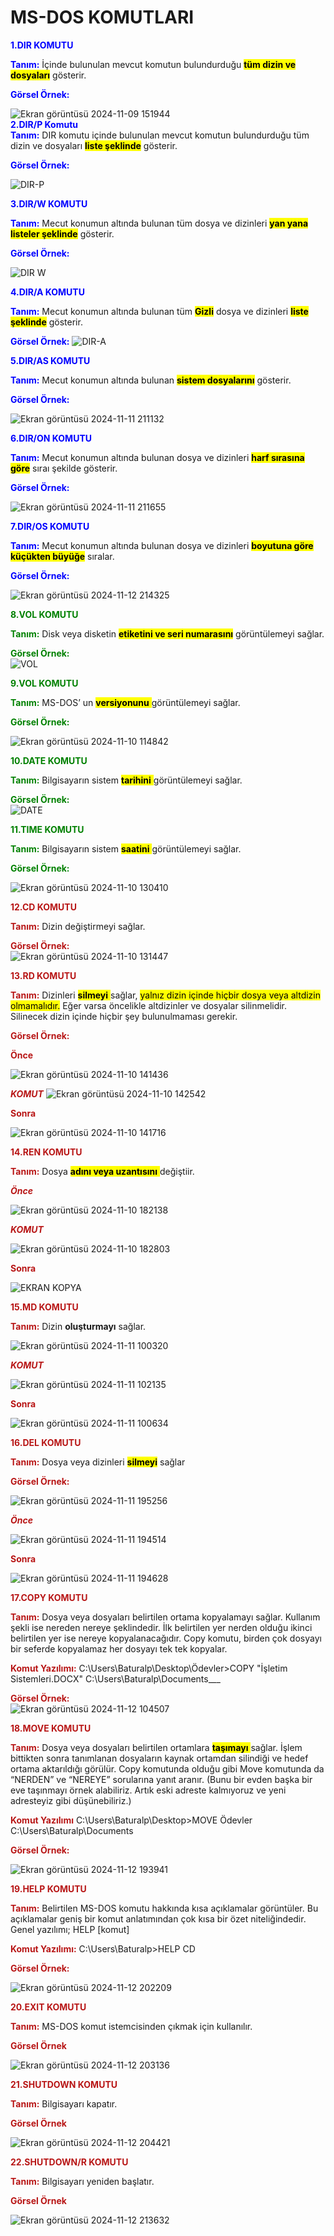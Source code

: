  #  MS-DOS KOMUTLARI

__<span style="color:blue">1.DIR KOMUTU__  

__<span style="color:blue">Tanım:__ İçinde bulunulan mevcut komutun bulundurduğu <mark>__tüm dizin ve dosyaları__</mark> gösterir.  

__<span style="color:blue">Görsel Örnek:__ 

![Ekran görüntüsü 2024-11-09 151944](https://github.com/user-attachments/assets/4edf12b3-1631-42d3-8b6e-8842946ae05f)  
__<span style="color:blue">2.DIR/P Komutu__  
__<span style="color:blue">Tanım:__  DIR komutu içinde bulunulan mevcut komutun bulundurduğu tüm dizin ve dosyaları __<mark  > liste şeklinde__ gösterir.  
  
__<span style="color:blue">Görsel Örnek:__ 

![DIR-P](https://github.com/user-attachments/assets/59c61106-5f20-484c-81e2-95c3e09ac0ae)

__<span style="color:blue">3.DIR/W KOMUTU__  

__<span style="color:blue">Tanım:__   Mecut konumun altında bulunan tüm dosya ve dizinleri __<mark  >yan yana listeler şeklinde__ gösterir.  

__<span style="color:blue">Görsel Örnek:__ 

![DIR W](https://github.com/user-attachments/assets/e63fb2a8-2986-4e9e-81d6-b617b3b1af58)

__<span style="color:blue">4.DIR/A KOMUTU__  

__<span style="color:blue">Tanım:__  Mecut konumun altında bulunan tüm <mark>__Gizli__</mark> dosya ve dizinleri __<mark> liste şeklinde__ gösterir.

__<span style="color:blue">Görsel Örnek:__ 
![DIR-A](https://github.com/user-attachments/assets/0771f4fc-2db3-489f-b2fc-2cbcf8d46623)


__<span style="color:blue">5.DIR/AS KOMUTU__  

__<span style="color:blue">Tanım:__  Mecut konumun altında bulunan <mark>__sistem dosyalarını__</mark> gösterir.

__<span style="color:blue">Görsel Örnek:__ 

![Ekran görüntüsü 2024-11-11 211132](https://github.com/user-attachments/assets/3080bc22-050d-42f2-92a8-734734a85b45)


__<span style="color:blue">6.DIR/ON KOMUTU__  

__<span style="color:blue">Tanım:__  Mecut konumun altında bulunan dosya ve dizinleri <mark>__harf sırasına göre__</mark> sıraı şekilde gösterir.

__<span style="color:blue">Görsel Örnek:__ 

![Ekran görüntüsü 2024-11-11 211655](https://github.com/user-attachments/assets/e712526f-f9ea-4f75-8964-aef0f82846bc)


__<span style="color:blue">7.DIR/OS KOMUTU__ 


__<span style="color:blue">Tanım:__ Mecut konumun altında bulunan dosya ve dizinleri <mark>__boyutuna göre küçükten büyüğe__</mark>  sıralar.

__<span style="color:blue">Görsel Örnek:__  

![Ekran görüntüsü 2024-11-12 214325](https://github.com/user-attachments/assets/75b831e7-bf53-480c-94ec-519b56c22906)


__<span style="color:green ">8.VOL KOMUTU__  

__<span style="color:green">Tanım:__ Disk veya disketin <mark> __etiketini ve seri numarasını__</mark> görüntülemeyi sağlar.

__<span style="color:green">Görsel Örnek:__  
![VOL](https://github.com/user-attachments/assets/1685437a-bee4-4b7b-9cda-571d2495eff7)

__<span style="color:green ">9.VOL KOMUTU__  

__<span style="color:green">Tanım:__ MS-DOS’ un <mark> __versiyonunu__ </mark> görüntülemeyi sağlar.


__<span style="color:green">Görsel Örnek:__  

![Ekran görüntüsü 2024-11-10 114842](https://github.com/user-attachments/assets/131db991-c11f-40eb-98ce-df2ab51370ac)

__<span style="color:green ">10.DATE KOMUTU__  

__<span style="color:green">Tanım:__ Bilgisayarın sistem <mark> __tarihini__ </mark> görüntülemeyi sağlar.

__<span style="color:green">Görsel Örnek:__   
![DATE](https://github.com/user-attachments/assets/9840f043-da2d-4e8b-8b92-9cd874b4990f)

__<span style="color:green ">11.TIME KOMUTU__  

__<span style="color:green">Tanım:__ Bilgisayarın sistem <mark> __saatini__ </mark> görüntülemeyi sağlar.

__<span style="color:green">Görsel Örnek:__   

![Ekran görüntüsü 2024-11-10 130410](https://github.com/user-attachments/assets/700212d6-85cc-449e-bd64-e1425af51a4f)

__<span style="color:#b81616 ">12.CD KOMUTU__  

__<span style="color:#b81616">Tanım:__ Dizin değiştirmeyi sağlar.

__<span style="color:#b81616">Görsel Örnek:__  
![Ekran görüntüsü 2024-11-10 131447](https://github.com/user-attachments/assets/99fcf27c-54d6-4aa3-b63c-72d5acc92ba5)

__<span style="color:#b81616 ">13.RD KOMUTU__  

__<span style="color:#b81616">Tanım:__ Dizinleri <mark> __silmeyi__ </mark> sağlar, <mark> yalnız dizin içinde hiçbir dosya veya altdizin olmamalıdır.</mark> Eğer varsa öncelikle altdizinler ve dosyalar silinmelidir. Silinecek dizin içinde hiçbir şey bulunulmaması gerekir.  


__<span style="color:#b81616">Görsel Örnek:__ 

__<span style="color:#b81616">Önce__  



![Ekran görüntüsü 2024-11-10 141436](https://github.com/user-attachments/assets/22e151ec-3093-421d-82ae-fc9d7132e534)


___<span style="color:#b81616">KOMUT___ 
![Ekran görüntüsü 2024-11-10 142542](https://github.com/user-attachments/assets/3136d000-0f48-4e5e-8ec3-5172df48c495)  

__<span style="color:#b81616">Sonra__ 

![Ekran görüntüsü 2024-11-10 141716](https://github.com/user-attachments/assets/fa730193-ac81-4d74-b0e0-f36e275b724d)

__<span style="color:#b81616 ">14.REN KOMUTU__  


__<span style="color:#b81616">Tanım:__ Dosya <mark> __adını veya uzantısını__ </mark> değiştiir.




___<span style="color:#b81616">Önce___  

![Ekran görüntüsü 2024-11-10 182138](https://github.com/user-attachments/assets/6d7f72c1-4e1f-4227-b7fc-88a158ed9d7a)


___<span style="color:#b81616">KOMUT___ 

![Ekran görüntüsü 2024-11-10 182803](https://github.com/user-attachments/assets/720b5410-f94c-4008-8002-23a58fd1da6b)

__<span style="color:#b81616">Sonra__ 

![EKRAN KOPYA ](https://github.com/user-attachments/assets/b2d10462-1f3c-4583-b637-8808de413f72)

__<span style="color:#b81616 ">15.MD KOMUTU__  

__<span style="color:#b81616">Tanım:__ Dizin __oluşturmayı__ sağlar.  





![Ekran görüntüsü 2024-11-11 100320](https://github.com/user-attachments/assets/af1067a5-6081-4374-aa04-5b1c95c95131)

___<span style="color:#b81616">KOMUT___  
  
![Ekran görüntüsü 2024-11-11 102135](https://github.com/user-attachments/assets/9108e7c4-ff98-47ce-94d5-cb7b3b3775a9)



__<span style="color:#b81616">Sonra__  

![Ekran görüntüsü 2024-11-11 100634](https://github.com/user-attachments/assets/5b116149-9dfd-4fd7-8f6e-f138d709cd04)


__<span style="color:#b81616 ">16.DEL KOMUTU__  

__<span style="color:#b81616">Tanım:__ Dosya veya dizinleri <mark>__silmeyi__</mark> sağlar


__<span style="color:#b81616">Görsel Örnek:__  

![Ekran görüntüsü 2024-11-11 195256](https://github.com/user-attachments/assets/08dbe03a-1c13-409f-b69c-487f86fb84e2)

___<span style="color:#b81616">Önce___  

![Ekran görüntüsü 2024-11-11 194514](https://github.com/user-attachments/assets/152c0888-6cd5-4d4d-8a12-f7789e964318)

__<span style="color:#b81616">Sonra__

![Ekran görüntüsü 2024-11-11 194628](https://github.com/user-attachments/assets/2d5bb538-17f7-427c-ba05-c7c8c934cf39)


__<span style="color:#b81616 ">17.COPY KOMUTU__

__<span style="color:#b81616">Tanım:__ Dosya veya dosyaları belirtilen ortama kopyalamayı sağlar. Kullanım şekli ise nereden nereye şeklindedir. İlk belirtilen yer nerden olduğu ikinci belirtilen yer ise nereye kopyalanacağıdır. Copy komutu, birden çok dosyayı bir seferde kopyalamaz her dosyayı tek tek kopyalar.

__<span style="color:#b81616">Komut Yazılımı:__ C:\Users\Baturalp\Desktop\Ödevler>COPY "İşletim Sistemleri.DOCX" C:\Users\Baturalp\Documents___

__<span style="color:#b81616">Görsel Örnek:__  
![Ekran görüntüsü 2024-11-12 104507](https://github.com/user-attachments/assets/29e9d28d-d870-48a2-a644-7a40117d9141)

__<span style="color:#b81616 ">18.MOVE KOMUTU__  

__<span style="color:#b81616">Tanım:__ Dosya veya dosyaları belirtilen ortamlara <mark> __taşımayı__ </mark> sağlar. İşlem bittikten sonra tanımlanan dosyaların kaynak ortamdan silindiği ve hedef ortama aktarıldığı görülür. Copy komutunda olduğu gibi Move komutunda da “NERDEN” ve “NEREYE” sorularına yanıt aranır. (Bunu bir evden başka bir eve taşınmayı örnek alabiliriz. Artık eski adreste kalmıyoruz ve yeni adresteyiz gibi düşünebiliriz.) 

__<span style="color:#b81616">Komut Yazılımı__ C:\Users\Baturalp\Desktop>MOVE Ödevler C:\Users\Baturalp\Documents

__<span style="color:#b81616">Görsel Örnek:__  

![Ekran görüntüsü 2024-11-12 193941](https://github.com/user-attachments/assets/92be6cbe-b987-4ced-864a-89356d5d53f3)

__<span style="color:#b81616 ">19.HELP KOMUTU__  

__<span style="color:#b81616">Tanım:__ Belirtilen MS-DOS komutu hakkında kısa açıklamalar görüntüler. Bu açıklamalar geniş bir komut anlatımından çok kısa bir özet niteliğindedir. Genel yazılımı;
HELP [komut]

__<span style="color:#b81616">Komut Yazılımı:__ C:\Users\Baturalp>HELP CD  

__<span style="color:#b81616">Görsel Örnek:__

![Ekran görüntüsü 2024-11-12 202209](https://github.com/user-attachments/assets/3b60aad8-7399-45ee-b4ce-75cf6be4b32d)

__<span style="color:#b81616 ">20.EXIT KOMUTU__  

__<span style="color:#b81616">Tanım:__ MS-DOS komut istemcisinden çıkmak için kullanılır.  


__<span style="color:#b81616">Görsel Örnek__  

![Ekran görüntüsü 2024-11-12 203136](https://github.com/user-attachments/assets/971dbe04-66f0-4b90-9eb0-596f98b9248e)

__<span style="color:#b81616 ">21.SHUTDOWN KOMUTU__ 

__<span style="color:#b81616">Tanım:__ Bilgisayarı kapatır.  

__<span style="color:#b81616">Görsel Örnek__  


![Ekran görüntüsü 2024-11-12 204421](https://github.com/user-attachments/assets/1e83a7cc-f407-44eb-9ea4-d8add7d6b991)

__<span style="color:#b81616 ">22.SHUTDOWN/R KOMUTU__  

__<span style="color:#b81616">Tanım:__ Bilgisayarı yeniden başlatır.

__<span style="color:#b81616">Görsel Örnek__  

![Ekran görüntüsü 2024-11-12 213632](https://github.com/user-attachments/assets/8f6bdb81-82b5-49e2-bc3d-f59a18414196)














